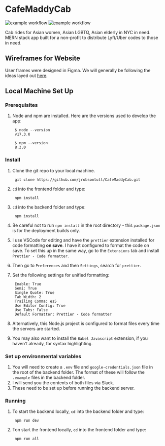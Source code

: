 # CafeMaddyCab
![example workflow](https://github.com/jrobsontull/CafeMaddyCab/actions/workflows/frontend-linting.yml/badge.svg) 
![example workflow](https://github.com/jrobsontull/CafeMaddyCab/actions/workflows/npm-production.yml/badge.svg)

Cab rides for Asian women, Asian LGBTQ, Asian elderly in NYC in need. MERN stack app built for a non-profit to distribute Lyft/Uber codes to those in need.



## Wireframes for Website

User frames were designed in Figma. We will generally be following the ideas layed out [here](https://www.figma.com/file/XjOnppDlrB429hCCZqBMWp/CafeMaddyCab-Production).

## Local Machine Set Up

### Prerequisites

1. Node and npm are installed. Here are the versions used to develop the app:


        $ node --version
        v17.3.0
        
        $ npm --version
        8.3.0

### Install

1. Clone the git repo to your local machine.

        git clone https://github.com/jrobsontull/CafeMaddyCab.git
        
2. `cd` into the frontend folder and type:

        npm install

3. `cd` into the backend folder and type:

        npm install
        
4. Be careful not to run `npm install` in the root directory - this `package.json` is for the deployment builds only.
5. I use VSCode for editing and have the `prettier` extension installed for code formatting **on save**. I have it configured to format the code on save. To set this up in the same way, go to the `Extensions` tab and install `Prettier - Code formatter`.
7. Then go to `Preferences` and then `Settings`, search for `prettier`.
8. Set the following settings for unified formatting:

        Enable: True
        Semi: True
        Single Quote: True
        Tab Width: 2
        Trailing Comma: es5
        Use Editor Config: True
        Use Tabs: False
        Default Formatter: Prettier - Code formatter

9. Alternatively, this Node.js project is configured to format files every time the servers are started.
10. You may also want to install the `Babel Javascript` extension, if you haven't already, for syntax highlighting.

### Set up environmental variables

1. You will need to create a `.env` file and `google-credentials.json` file in the root of the backend folder. The format of these will follow the `.example` files in the backend folder.
2. I will send you the contents of both files via Slack.
3. These need to be set up before running the backend server.

### Running

1. To start the backend locally, `cd` into the backend folder and type:

        npm run dev
 
2. Ton start the frontend locally, `cd` into the frontend folder and type:

        npm run all
